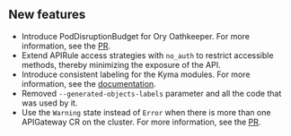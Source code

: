 
## New features
- Introduce PodDisruptionBudget for Ory Oathkeeper. For more information, see the [PR](https://github.com/kyma-project/api-gateway/pull/853).
- Extend APIRule access strategies with `no_auth` to restrict accessible methods, thereby minimizing the exposure of the API.
- Introduce consistent labeling for the Kyma modules. For more information, see the [documentation](https://kyma-project.io/#/api-gateway/user/00-10-overview-api-gateway-controller?id=labeling-resources).
- Removed `--generated-objects-labels` parameter and all the code that was used by it.
- Use the `Warning` state instead of `Error` when there is more than one APIGateway CR on the cluster. For more information, see the [PR](https://github.com/kyma-project/api-gateway/pull/882).
